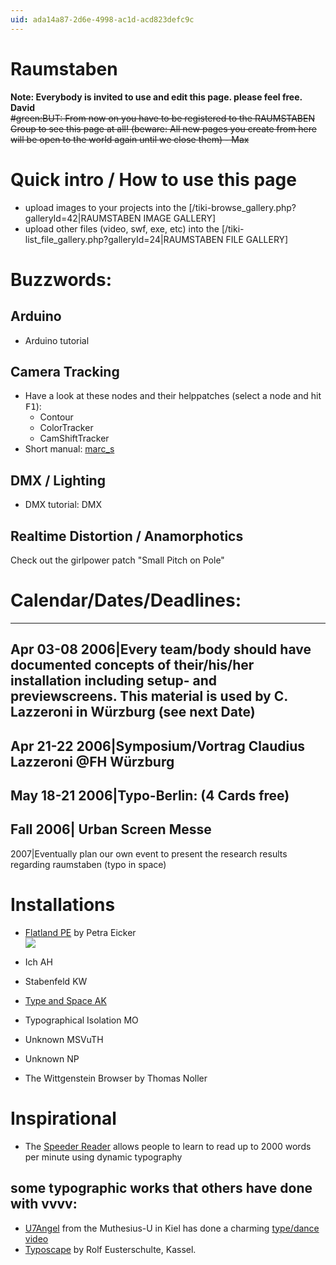 ```yaml
---
uid: ada14a87-2d6e-4998-ac1d-acd823defc9c
---
```


# Raumstaben
**Note: Everybody is invited to use and edit this page. please feel free. David**  
~~#green:BUT: From now on you have to be registered to the RAUMSTABEN Group to see this page at all! (beware: All new pages you create from here will be open to the world again until we close them) - Max~~  

# Quick intro / How to use this page 
* upload images to your projects into the [/tiki-browse_gallery.php?galleryId=42|RAUMSTABEN IMAGE GALLERY]  
* upload other files (video, swf, exe, etc) into the [/tiki-list_file_gallery.php?galleryId=24|RAUMSTABEN FILE GALLERY]  


#  Buzzwords:
##  Arduino
* Arduino tutorial  
##  Camera Tracking
* Have a look at these nodes and their helppatches (select a node and hit <kbd>F1</kbd>):  
  * Contour  
  * ColorTracker  
  * CamShiftTracker  
* Short manual: <span class="user"><a href="https://vvvv.org/users/marc_s" class="extURL" target="_blank">marc_s</a></span>  
## DMX / Lighting
* DMX tutorial: DMX  
## Realtime Distortion / Anamorphotics
Check out the girlpower patch "Small Pitch on Pole"  
# Calendar/Dates/Deadlines:

---  
Apr 03-08 2006|Every team/body should have documented concepts of their/his/her installation including setup- and previewscreens. This material is used by C. Lazzeroni in Würzburg (see next Date)  
---  
Apr 21-22 2006|Symposium/Vortrag Claudius Lazzeroni @FH Würzburg  
---  
May 18-21 2006|Typo-Berlin:  (4 Cards free)  
---  
Fall 2006| Urban Screen Messe  
---  
2007|Eventually plan our own event to present the research results regarding raumstaben (typo in space)


# Installations
* [Flatland PE](xref:fad58c52-169e-4a37-9525-e6e13d8e12ad) by Petra Eicker  
![](~/img/flatland_display.jpg "")  

* Ich AH  

* Stabenfeld KW  

* [Type and Space AK](xref:b1008eb5-ba14-40a3-8fcd-f346f9f0fb52)  

* Typographical Isolation MO  

* Unknown MSVuTH  

* Unknown NP  

* The Wittgenstein Browser by Thomas Noller  

# Inspirational
* The <a href="http://xenia.media.mit.edu/~mbb/speeder.htm" class="extURL" target="_blank">Speeder Reader</a> allows people to learn to read up to 2000 words per minute using dynamic typography  
## some typographic works that others have done with vvvv:
* <span class="user"><a href="https://vvvv.org/users/U7Angel" class="extURL" target="_blank">U7Angel</a></span> from the Muthesius-U in Kiel has done a charming <a href="http://www.muthesius-dmi.de/generativ/dna_dancer/dna_dancer.html" class="extURL" target="_blank">type/dance video</a>  
* <a href="http://www.pier05.de/?eusterschulte/134" class="extURL" target="_blank">Typoscape</a> by Rolf Eusterschulte, Kassel.